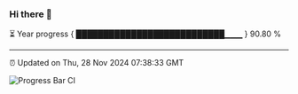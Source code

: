 ### Hi there 👋

⏳ Year progress { ███████████████████████████▁▁▁ } 90.80 %

---

⏰ Updated on Thu, 28 Nov 2024 07:38:33 GMT

![Progress Bar CI](https://github.com/IshwaranRudhara/GIT-ACTION/workflows/Progress%20Bar%20CI/badge.svg)
